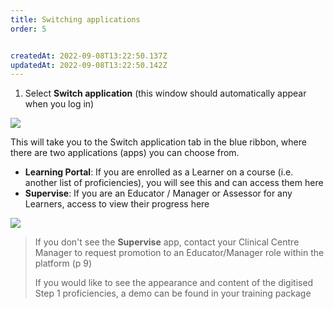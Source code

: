 ```yaml
---
title: Switching applications
order: 5


createdAt: 2022-09-08T13:22:50.137Z
updatedAt: 2022-09-08T13:22:50.142Z
---
```

1. Select **Switch application** (this window should automatically appear when you log in)​

![](/img/em-1-11-Logging-in.jpg)

This will take you to the Switch application tab in the blue ribbon, where there are two applications (apps) you can choose from.​

* **Learning Portal**: If you are enrolled as a Learner on a course (i.e. another list of proficiencies), you will see this and can access them here​
* **Supervise**: If you are an Educator / Manager or Assessor for any Learners, access to view their progress here​

![](/img/em-1-12-Logging-in.jpg)

> If you don't see the **Supervise** app, contact your Clinical Centre Manager to request promotion to an Educator/Manager role within the platform (p 9)​
>
> If you would like to see the appearance and content of the digitised Step 1 proficiencies, a demo can be found in your training package​